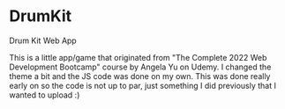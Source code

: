 # DrumKit
Drum Kit Web App

This is a little app/game that originated from "The Complete 2022 Web Development Bootcamp" course by Angela Yu on Udemy. I changed the theme a bit and the JS code was done on my own. This was done really early on so the code is not up to par, just something I did previously that I wanted to upload :)
